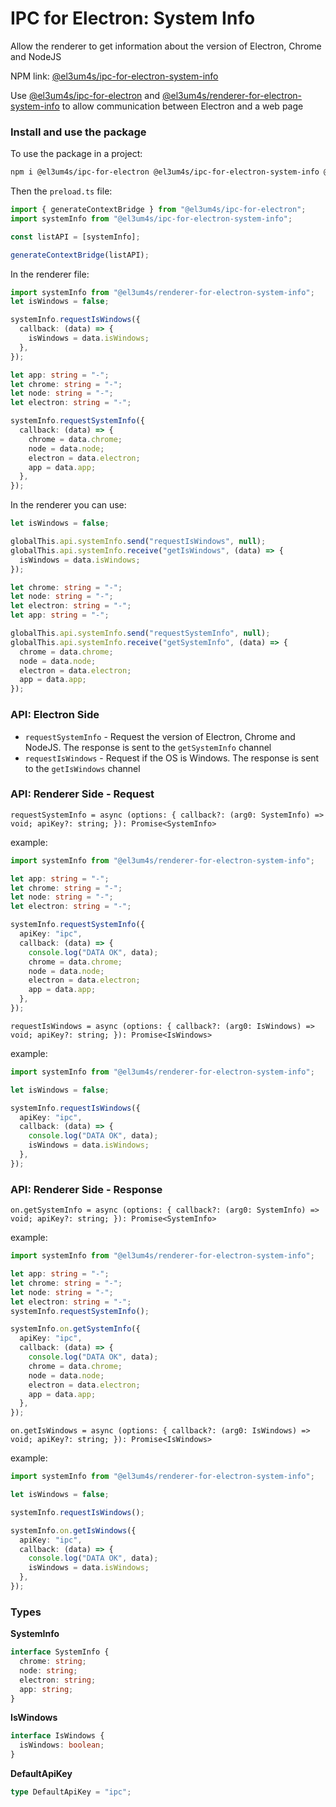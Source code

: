 # IPC for Electron: System Info

Allow the renderer to get information about the version of Electron, Chrome and NodeJS

NPM link: [@el3um4s/ipc-for-electron-system-info](https://www.npmjs.com/package/@el3um4s/ipc-for-electron-system-info)

Use [@el3um4s/ipc-for-electron](https://www.npmjs.com/package/@el3um4s/ipc-for-electron) and [@el3um4s/renderer-for-electron-system-info](https://www.npmjs.com/package/@el3um4s/renderer-for-electron-system-info) to allow communication between Electron and a web page

### Install and use the package

To use the package in a project:

```bash
npm i @el3um4s/ipc-for-electron @el3um4s/ipc-for-electron-system-info @el3um4s/renderer-for-electron-system-info
```

Then the `preload.ts` file:

```ts
import { generateContextBridge } from "@el3um4s/ipc-for-electron";
import systemInfo from "@el3um4s/ipc-for-electron-system-info";

const listAPI = [systemInfo];

generateContextBridge(listAPI);
```

In the renderer file:

```ts
import systemInfo from "@el3um4s/renderer-for-electron-system-info";
let isWindows = false;

systemInfo.requestIsWindows({
  callback: (data) => {
    isWindows = data.isWindows;
  },
});

let app: string = "-";
let chrome: string = "-";
let node: string = "-";
let electron: string = "-";

systemInfo.requestSystemInfo({
  callback: (data) => {
    chrome = data.chrome;
    node = data.node;
    electron = data.electron;
    app = data.app;
  },
});
```

In the renderer you can use:

```ts
let isWindows = false;

globalThis.api.systemInfo.send("requestIsWindows", null);
globalThis.api.systemInfo.receive("getIsWindows", (data) => {
  isWindows = data.isWindows;
});

let chrome: string = "-";
let node: string = "-";
let electron: string = "-";
let app: string = "-";

globalThis.api.systemInfo.send("requestSystemInfo", null);
globalThis.api.systemInfo.receive("getSystemInfo", (data) => {
  chrome = data.chrome;
  node = data.node;
  electron = data.electron;
  app = data.app;
});
```

### API: Electron Side

- `requestSystemInfo` - Request the version of Electron, Chrome and NodeJS. The response is sent to the `getSystemInfo` channel
- `requestIsWindows` - Request if the OS is Windows. The response is sent to the `getIsWindows` channel

### API: Renderer Side - Request

`requestSystemInfo = async (options: { callback?: (arg0: SystemInfo) => void; apiKey?: string; }): Promise<SystemInfo>`

example:

```ts
import systemInfo from "@el3um4s/renderer-for-electron-system-info";

let app: string = "-";
let chrome: string = "-";
let node: string = "-";
let electron: string = "-";

systemInfo.requestSystemInfo({
  apiKey: "ipc",
  callback: (data) => {
    console.log("DATA OK", data);
    chrome = data.chrome;
    node = data.node;
    electron = data.electron;
    app = data.app;
  },
});
```

`requestIsWindows = async (options: { callback?: (arg0: IsWindows) => void; apiKey?: string; }): Promise<IsWindows>`

example:

```ts
import systemInfo from "@el3um4s/renderer-for-electron-system-info";

let isWindows = false;

systemInfo.requestIsWindows({
  apiKey: "ipc",
  callback: (data) => {
    console.log("DATA OK", data);
    isWindows = data.isWindows;
  },
});
```

### API: Renderer Side - Response

`on.getSystemInfo = async (options: { callback?: (arg0: SystemInfo) => void; apiKey?: string; }): Promise<SystemInfo>`

example:

```ts
import systemInfo from "@el3um4s/renderer-for-electron-system-info";

let app: string = "-";
let chrome: string = "-";
let node: string = "-";
let electron: string = "-";
systemInfo.requestSystemInfo();

systemInfo.on.getSystemInfo({
  apiKey: "ipc",
  callback: (data) => {
    console.log("DATA OK", data);
    chrome = data.chrome;
    node = data.node;
    electron = data.electron;
    app = data.app;
  },
});
```

`on.getIsWindows = async (options: { callback?: (arg0: IsWindows) => void; apiKey?: string; }): Promise<IsWindows>`

example:

```ts
import systemInfo from "@el3um4s/renderer-for-electron-system-info";

let isWindows = false;

systemInfo.requestIsWindows();

systemInfo.on.getIsWindows({
  apiKey: "ipc",
  callback: (data) => {
    console.log("DATA OK", data);
    isWindows = data.isWindows;
  },
});
```

### Types

**SystemInfo**

```ts
interface SystemInfo {
  chrome: string;
  node: string;
  electron: string;
  app: string;
}
```

**IsWindows**

```ts
interface IsWindows {
  isWindows: boolean;
}
```

**DefaultApiKey**

```ts
type DefaultApiKey = "ipc";
```
